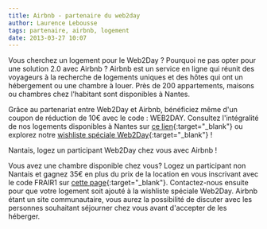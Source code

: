 ```yaml
---
title: Airbnb - partenaire du web2day
author: Laurence Lebousse
tags: partenaire, airbnb, logement
date: 2013-03-27 10:07
---
```


Vous cherchez un logement pour le Web2Day ? Pourquoi ne pas opter pour une solution 2.0 avec Airbnb ? Airbnb est un service en ligne qui réunit des voyageurs à la recherche de logements uniques et des hôtes qui ont un hébergement ou une chambre à louer. Près de 200 appartements, maisons ou chambres chez l'habitant sont disponibles à Nantes.

Grâce au partenariat entre Web2Day et Airbnb, bénéficiez même d'un coupon de réduction de 10€ avec le code : WEB2DAY. Consultez l'intégralité de nos logements disponibles à Nantes sur [ce lien](https://www.airbnb.fr/s/Nantes--France?checkin=15-05-2013&checkout=17-05-2013&af=2989860&c=web2day){:target="_blank"} ou explorez notre [wishliste spéciale Web2Day](https://www.airbnb.fr/wishlists/10359032&af=2989860&c=web2daywishlist){:target="_blank"} !

Nantais, logez un participant Web2Day chez vous avec Airbnb !

Vous avez une chambre disponible chez vous? Logez un participant non Nantais et gagnez 35€ en plus du prix de la location en vous inscrivant avec le code FRAIR1 sur [cette page](https://www.airbnb.fr/newhost){:target="_blank"}. Contactez-nous ensuite pour que votre logement soit ajouté à la wishliste spéciale Web2Day. Airbnb étant un site communautaire, vous aurez la possibilité de discuter avec les personnes souhaitant séjourner chez vous avant d'accepter de les héberger.